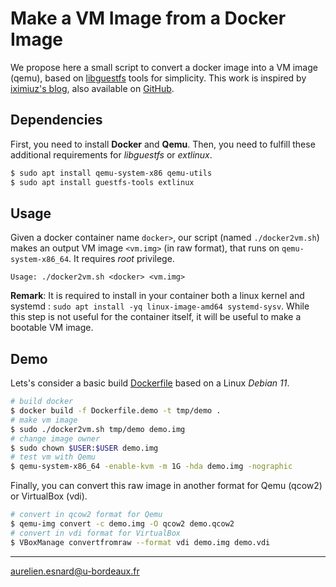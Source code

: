# Make a VM Image from a Docker Image

We propose here a small script to convert a docker image into a VM image (qemu),
based on [libguestfs](https://libguestfs.org) tools for simplicity. This work is
inspired by [iximiuz's
blog](https://iximiuz.com/en/posts/from-docker-container-to-bootable-linux-disk-image/),
also available on [GitHub](https://github.com/iximiuz/docker-to-linux).

## Dependencies

First, you need to install **Docker** and **Qemu**. Then, you need to fulfill
these additional requirements for *libguestfs* or *extlinux*.

```bash
$ sudo apt install qemu-system-x86 qemu-utils
$ sudo apt install guestfs-tools extlinux
```

## Usage

Given a docker container name `docker>`, our script (named `./docker2vm.sh`)
makes an output VM image `<vm.img>` (in raw format), that runs on
`qemu-system-x86_64`. It requires *root* privilege.

```
Usage: ./docker2vm.sh <docker> <vm.img>
```

**Remark**: It is required to install in your container both a linux kernel and
systemd : `sudo apt install -yq linux-image-amd64 systemd-sysv`. While this step
is not useful for the container itself, it will be useful to make a bootable VM
image.

## Demo

Lets's consider a basic build [Dockerfile](Dockerfile.demo) based on a Linux
*Debian 11*.

```bash
# build docker
$ docker build -f Dockerfile.demo -t tmp/demo .
# make vm image
$ sudo ./docker2vm.sh tmp/demo demo.img
# change image owner
$ sudo chown $USER:$USER demo.img
# test vm with Qemu
$ qemu-system-x86_64 -enable-kvm -m 1G -hda demo.img -nographic
```

Finally, you can convert this raw image in another format for Qemu (qcow2) or
VirtualBox (vdi).

```bash
# convert in qcow2 format for Qemu
$ qemu-img convert -c demo.img -O qcow2 demo.qcow2
# convert in vdi format for VirtualBox
$ VBoxManage convertfromraw --format vdi demo.img demo.vdi
```

---
<aurelien.esnard@u-bordeaux.fr>
